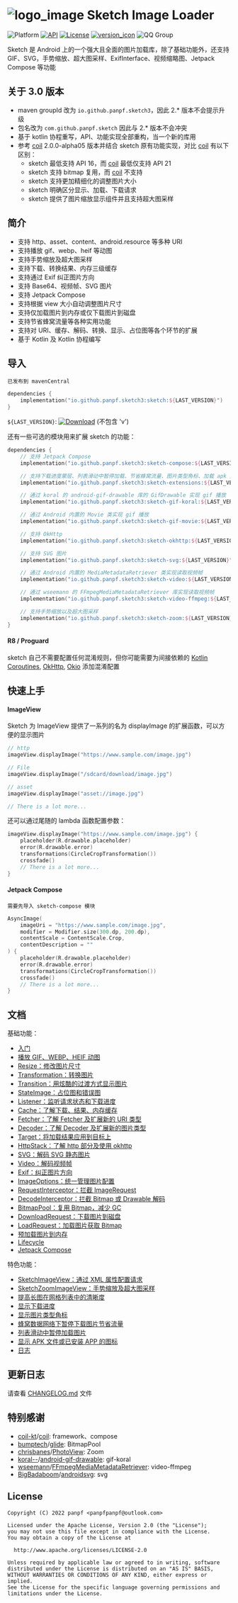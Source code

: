 # ![logo_image] Sketch Image Loader

![Platform][platform_image]
[![API][min_api_image]][min_api_link]
[![License][license_image]][license_link]
[![version_icon]][version_link]
![QQ Group][qq_group_image]

Sketch 是 Android 上的一个强大且全面的图片加载库，除了基础功能外，还支持 GIF、SVG，手势缩放、超大图采样、ExifInterface、视频缩略图、Jetpack Compose
等功能

## 关于 3.0 版本

* maven groupId 改为 `io.github.panpf.sketch3`，因此 2.\* 版本不会提示升级
* 包名改为 `com.github.panpf.sketch` 因此与 2.\* 版本不会冲突
* 基于 kotlin 协程重写，API、功能实现全部重构，当一个新的库用
* 参考 [coil] 2.0.0-alpha05 版本并结合 sketch 原有功能实现，对比 [coil] 有以下区别：
    * sketch 最低支持 API 16，而 [coil] 最低仅支持 API 21
    * sketch 支持 bitmap 复用，而 [coil] 不支持
    * sketch 支持更加精细化的调整图片大小
    * sketch 明确区分显示、加载、下载请求
    * sketch 提供了图片缩放显示组件并且支持超大图采样

## 简介

* 支持 http、asset、content、android.resource 等多种 URI
* 支持播放 gif、webp、heif 等动图
* 支持手势缩放及超大图采样
* 支持下载、转换结果、内存三级缓存
* 支持通过 Exif 纠正图片方向
* 支持 Base64、视频帧、SVG 图片
* 支持 Jetpack Compose
* 支持根据 view 大小自动调整图片尺寸
* 支持仅加载图片到内存或仅下载图片到磁盘
* 支持节省蜂窝流量等各种实用功能
* 支持对 URI、缓存、解码、转换、显示、占位图等各个环节的扩展
* 基于 Kotlin 及 Kotlin 协程编写

## 导入

`已发布到 mavenCentral`

```kotlin
dependencies {
    implementation("io.github.panpf.sketch3:sketch:${LAST_VERSION}")
}
```

`${LAST_VERSION}`: [![Download][version_icon]][version_link] (不包含 'v')

还有一些可选的模块用来扩展 sketch 的功能：

```kotlin
dependencies {
    // 支持 Jetpack Compose
    implementation("io.github.panpf.sketch3:sketch-compose:${LAST_VERSION}")

    // 支持下载进度蒙层、列表滑动中暂停加载、节省蜂窝流量、图片类型角标、加载 apk 文件和已安装 app 图标等实用功能
    implementation("io.github.panpf.sketch3:sketch-extensions:${LAST_VERSION}")

    // 通过 koral 的 android-gif-drawable 库的 GifDrawable 实现 gif 播放
    implementation("io.github.panpf.sketch3:sketch-gif-koral:${LAST_VERSION}")

    // 通过 Android 内置的 Movie 类实现 gif 播放
    implementation("io.github.panpf.sketch3:sketch-gif-movie:${LAST_VERSION}")

    // 支持 OkHttp
    implementation("io.github.panpf.sketch3:sketch-okhttp:${LAST_VERSION}")

    // 支持 SVG 图片
    implementation("io.github.panpf.sketch3:sketch-svg:${LAST_VERSION}")

    // 通过 Android 内置的 MediaMetadataRetriever 类实现读取视频帧
    implementation("io.github.panpf.sketch3:sketch-video:${LAST_VERSION}")

    // 通过 wseemann 的 FFmpegMediaMetadataRetriever 库实现读取视频帧
    implementation("io.github.panpf.sketch3:sketch-video-ffmpeg:${LAST_VERSION}")

    // 支持手势缩放以及超大图采样
    implementation("io.github.panpf.sketch3:sketch-zoom:${LAST_VERSION}")
}
```

#### R8 / Proguard

sketch 自己不需要配置任何混淆规则，但你可能需要为间接依赖的 [Kotlin Coroutines], [OkHttp], [Okio] 添加混淆配置

## 快速上手

#### ImageView

Sketch 为 ImageView 提供了一系列的名为 displayImage 的扩展函数，可以方便的显示图片

```kotlin
// http
imageView.displayImage("https://www.sample.com/image.jpg")

// File
imageView.displayImage("/sdcard/download/image.jpg")

// asset
imageView.displayImage("asset://image.jpg")

// There is a lot more...
```

还可以通过尾随的 lambda 函数配置参数：

```kotlin
imageView.displayImage("https://www.sample.com/image.jpg") {
    placeholder(R.drawable.placeholder)
    error(R.drawable.error)
    transformations(CircleCropTransformation())
    crossfade()
    // There is a lot more...
}
```

#### Jetpack Compose

`需要先导入 sketch-compose 模块`

```kotlin
AsyncImage(
    imageUri = "https://www.sample.com/image.jpg",
    modifier = Modifier.size(300.dp, 200.dp),
    contentScale = ContentScale.Crop,
    contentDescription = ""
) {
    placeholder(R.drawable.placeholder)
    error(R.drawable.error)
    transformations(CircleCropTransformation())
    crossfade()
    // There is a lot more...
}
```

## 文档

基础功能：

* [入门][getting_started]
* [播放 GIF、WEBP、HEIF 动图][animated_image]
* [Resize：修改图片尺寸][resize]
* [Transformation：转换图片][transformation]
* [Transition：用炫酷的过渡方式显示图片][transition]
* [StateImage：占位图和错误图][state_image]
* [Listener：监听请求状态和下载进度][listener]
* [Cache：了解下载、结果、内存缓存][cache]
* [Fetcher：了解 Fetcher 及扩展新的 URI 类型][fetcher]
* [Decoder：了解 Decoder 及扩展新的图片类型][decoder]
* [Target：将加载结果应用到目标上][target]
* [HttpStack：了解 http 部分及使用 okhttp][http_stack]
* [SVG：解码 SVG 静态图片][svg]
* [Video：解码视频帧][video_frame]
* [Exif：纠正图片方向][exif]
* [ImageOptions：统一管理图片配置][image_options]
* [RequestInterceptor：拦截 ImageRequest][request_interceptor]
* [DecodeInterceptor：拦截 Bitmap 或 Drawable 解码][decode_interceptor]
* [BitmapPool：复用 Bitmap，减少 GC][bitmap_pool]
* [DownloadRequest：下载图片到磁盘][download_request]
* [LoadRequest：加载图片获取 Bitmap][load_request]
* [预加载图片到内存][preloading]
* [Lifecycle][lifecycle]
* [Jetpack Compose][jetpack_compose]

特色功能：

* [SketchImageView：通过 XML 属性配置请求][sketch_image_view]
* [SketchZoomImageView：手势缩放及超大图采样][zoom]
* [提高长图在网格列表中的清晰度][long_image_grid_thumbnails]
* [显示下载进度][show_download_progress]
* [显示图片类型角标][show_image_type]
* [蜂窝数据网络下暂停下载图片节省流量][save_cellular_traffic]
* [列表滑动中暂停加载图片][pause_load_when_scrolling]
* [显示 APK 文件或已安装 APP 的图标][apk_app_icon]
* [日志][log]

## 更新日志

请查看 [CHANGELOG.md] 文件

## 特别感谢

* [coil-kt]/[coil]: framework、compose
* [bumptech]/[glide]: BitmapPool
* [chrisbanes]/[PhotoView]: Zoom
* [koral--]/[android-gif-drawable]: gif-koral
* [wseemann]/[FFmpegMediaMetadataRetriever]: video-ffmpeg
* [BigBadaboom]/[androidsvg]: svg

## License

    Copyright (C) 2022 panpf <panpfpanpf@outlook.com>

    Licensed under the Apache License, Version 2.0 (the "License");
    you may not use this file except in compliance with the License.
    You may obtain a copy of the License at

      http://www.apache.org/licenses/LICENSE-2.0

    Unless required by applicable law or agreed to in writing, software
    distributed under the License is distributed on an "AS IS" BASIS,
    WITHOUT WARRANTIES OR CONDITIONS OF ANY KIND, either express or implied.
    See the License for the specific language governing permissions and
    limitations under the License.

[comment]: <> (header)

[logo_image]: docs/res/logo.png

[platform_image]: https://img.shields.io/badge/Platform-Android-brightgreen.svg

[license_image]: https://img.shields.io/badge/License-Apache%202-blue.svg

[license_link]: https://www.apache.org/licenses/LICENSE-2.0

[version_icon]: https://img.shields.io/maven-central/v/io.github.panpf.sketch3/sketch

[version_link]: https://repo1.maven.org/maven2/io/github/panpf/sketch3/

[min_api_image]: https://img.shields.io/badge/API-16%2B-orange.svg

[min_api_link]: https://android-arsenal.com/api?level=16

[qq_group_image]: https://img.shields.io/badge/QQ%E4%BA%A4%E6%B5%81%E7%BE%A4-529630740-red.svg


[comment]: <> (wiki)

[getting_started]: docs/wiki/getting_started.md

[fetcher]: docs/wiki/fetcher.md

[decoder]: docs/wiki/decoder.md

[animated_image]: docs/wiki/animated_image.md

[resize]: docs/wiki/resize.md

[transformation]: docs/wiki/transformation.md

[transition]: docs/wiki/transition.md

[state_image]: docs/wiki/state_image.md

[listener]: docs/wiki/listener.md

[cache]: docs/wiki/cache.md

[target]: docs/wiki/target.md

[http_stack]: docs/wiki/http_stack.md

[svg]: docs/wiki/svg.md

[video_frame]: docs/wiki/video_frame.md

[exif]: docs/wiki/exif.md

[image_options]: docs/wiki/image_options.md

[request_interceptor]: docs/wiki/request_interceptor.md

[decode_interceptor]: docs/wiki/decode_interceptor.md

[bitmap_pool]: docs/wiki/bitmap_pool.md

[preloading]: docs/wiki/preloading.md

[download_request]: docs/wiki/download_request.md

[load_request]: docs/wiki/load_request.md

[long_image_grid_thumbnails]: docs/wiki/long_image_grid_thumbnails.md

[show_image_type]: docs/wiki/show_image_type.md

[show_download_progress]: docs/wiki/show_download_progress.md

[sketch_image_view]: docs/wiki/sketch_image_view.md

[zoom]: docs/wiki/zoom.md

[save_cellular_traffic]: docs/wiki/save_cellular_traffic.md

[pause_load_when_scrolling]: docs/wiki/pause_load_when_scrolling.md

[apk_app_icon]: docs/wiki/apk_app_icon.md

[log]: docs/wiki/log.md

[Lifecycle]: docs/wiki/lifecycle.md

[jetpack_compose]: docs/wiki/jetpack_compose.md


[comment]: <> (links)

[koral--]: https://github.com/koral--

[android-gif-drawable]: https://github.com/koral--/android-gif-drawable

[chrisbanes]: https://github.com/chrisbanes

[PhotoView]: https://github.com/chrisbanes/PhotoView

[bumptech]: https://github.com/bumptech

[glide]: https://github.com/bumptech/glide

[coil-kt]: https://github.com/coil-kt

[coil]: https://github.com/coil-kt/coil

[wseemann]: https://github.com/wseemann

[FFmpegMediaMetadataRetriever]: https://github.com/wseemann/FFmpegMediaMetadataRetriever

[BigBadaboom]: https://github.com/BigBadaboom

[androidsvg]: https://github.com/BigBadaboom/androidsvg

[Kotlin Coroutines]: https://github.com/Kotlin/kotlinx.coroutines/blob/master/kotlinx-coroutines-core/jvm/resources/META-INF/proguard/coroutines.pro

[OkHttp]: https://github.com/square/okhttp/blob/master/okhttp/src/jvmMain/resources/META-INF/proguard/okhttp3.pro

[Okio]: https://github.com/square/okio/blob/master/okio/src/jvmMain/resources/META-INF/proguard/okio.pro


[comment]: <> (footer)

[CHANGELOG.md]: CHANGELOG.md
